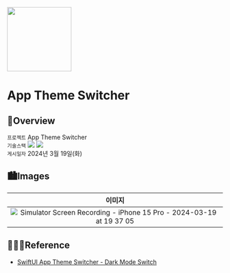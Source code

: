 <img src="https://user-images.githubusercontent.com/21079970/211797254-babc20dc-10c1-4edd-8ce2-56b1e6ee497c.png" align="center" width="150" height="150">

# App Theme Switcher
## 🍎Overview
`프로젝트` App Theme Switcher <br>
`기술스택` <img src="https://img.shields.io/badge/Swift-F05138?style=flat-square&logo=Swift&logoColor=white"/> <img src="https://img.shields.io/badge/Xcode-147EFB?style=flat-square&logo=Xcode&logoColor=white"/> <br>
`게시일자` 2024년 3월 19일(화) <br>

## 🏙️Images

| 이미지 |
| :--: |
| ![Simulator Screen Recording - iPhone 15 Pro - 2024-03-19 at 19 37 05](https://github.com/rlarjsdn3/app-theme-switcher-swiftui-toy-project/assets/21079970/c488af1f-c5a6-4105-af1b-d3a2197613e6) |
 
## 👩🏻‍💻Reference

* [SwiftUI App Theme Switcher - Dark Mode Switch](https://www.youtube.com/watch?v=aHtDymtNdSs)

